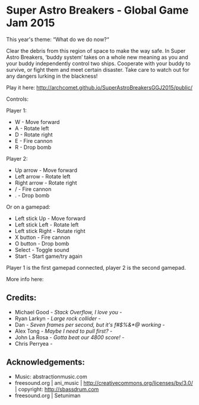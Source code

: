 Super Astro Breakers - Global Game Jam 2015
==========================

This year's theme: “What do we do now?“

Clear the debris from this region of space to make the way safe. In Super Astro Breakers, ‘buddy system’ takes on a whole new meaning as you and your buddy independently control two ships. Cooperate with your buddy to survive, or fight them and meet certain disaster. Take care to watch out for any dangers lurking in the blackness!


Play it here: http://archcomet.github.io/SuperAstroBreakersGGJ2015/public/

Controls:

Player 1:

- W - Move forward
- A - Rotate left
- D - Rotate right
- E - Fire cannon
- R - Drop bomb

Player 2:

- Up arrow - Move forward
- Left arrow - Rotate left
- Right arrow - Rotate right
- / - Fire cannon
- . - Drop bomb

Or on a gamepad:

- Left stick Up - Move forward
- Left stick Left - Rotate left
- Left stick Right - Rotate right
- X button - Fire cannon
- O button - Drop bomb
- Select - Toggle sound
- Start - Start game/try again

Player 1 is the first gamepad connected, player 2 is the second gamepad.


More info here: 


Credits:
---------
* Michael Good - _Stack Overflow, I love you_ -
* Ryan Larkyn - _Large rock collider_ -
* Dan - _Seven frames per second, but it's f#$%&*@ working_ -
* Alex Tong - _Maybe I need to pull first?_ -
* John La Rosa - _Gotta beat our 4800 score!_ -
* Chris Perryea -


Acknowledgements:
-----------
* Music: abstractionmusic.com
* freesound.org | ani_music | http://creativecommons.org/licenses/by/3.0/ | copyright: http://sbassdrum.com
* freesound.org | Setuniman